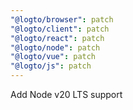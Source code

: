```yaml
---
"@logto/browser": patch
"@logto/client": patch
"@logto/react": patch
"@logto/node": patch
"@logto/vue": patch
"@logto/js": patch
---
```


Add Node v20 LTS support
